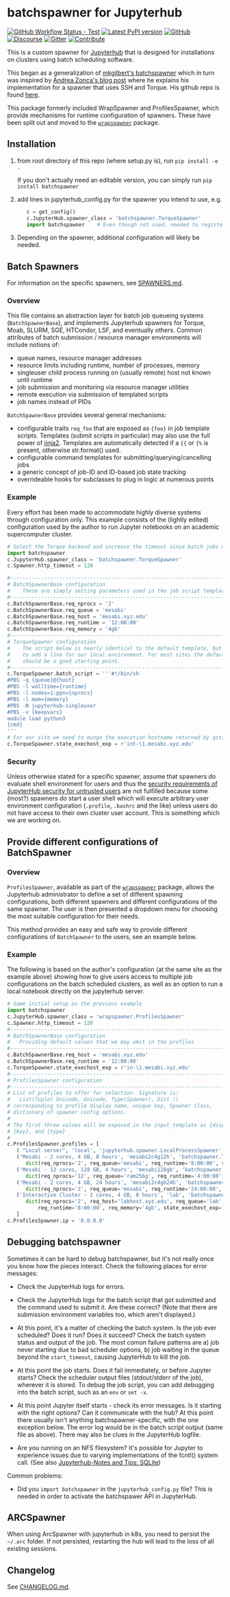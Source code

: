 # batchspawner for Jupyterhub

[![GitHub Workflow Status - Test](https://img.shields.io/github/workflow/status/jupyterhub/batchspawner/Test?logo=github&label=tests)](https://github.com/jupyterhub/batchspawner/actions)
[![Latest PyPI version](https://img.shields.io/pypi/v/batchspawner?logo=pypi&logoColor=white)](https://pypi.python.org/pypi/batchspawner)
[![GitHub](https://img.shields.io/badge/issue_tracking-github-blue?logo=github)](https://github.com/jupyterhub/batchspawner/issues)
[![Discourse](https://img.shields.io/badge/help_forum-discourse-blue?logo=discourse)](https://discourse.jupyter.org/c/jupyterhub)
[![Gitter](https://img.shields.io/badge/social_chat-gitter-blue?logo=gitter)](https://gitter.im/jupyterhub/jupyterhub)
[![Contribute](https://img.shields.io/badge/I_want_to_contribute!-grey?logo=jupyter)](https://github.com/jupyterhub/batchspawner/blob/master/CONTRIBUTING.md)

This is a custom spawner for [Jupyterhub](https://jupyterhub.readthedocs.io/) that is designed for installations on clusters using batch scheduling software.

This began as a generalization of [mkgilbert's batchspawner](https://github.com/mkgilbert/slurmspawner) which in turn was inspired by [Andrea Zonca's blog post](http://zonca.github.io/2015/04/jupyterhub-hpc.html "Run jupyterhub on a Supercomputer") where he explains his implementation for a spawner that uses SSH and Torque. His github repo is found [here](http://www.github.com/zonca/remotespawner "RemoteSpawner").

This package formerly included WrapSpawner and ProfilesSpawner, which provide mechanisms for runtime configuration of spawners. These have been split out and moved to the [`wrapspawner`](https://github.com/jupyterhub/wrapspawner) package.

## Installation

1. from root directory of this repo (where setup.py is), run `pip install -e .`

   If you don't actually need an editable version, you can simply run
   `pip install batchspawner`

2. add lines in jupyterhub_config.py for the spawner you intend to use, e.g.

   ```python
      c = get_config()
      c.JupyterHub.spawner_class = 'batchspawner.TorqueSpawner'
      import batchspawner    # Even though not used, needed to register batchspawner interface
   ```

3. Depending on the spawner, additional configuration will likely be needed.

## Batch Spawners

For information on the specific spawners, see [SPAWNERS.md](SPAWNERS.md).

### Overview

This file contains an abstraction layer for batch job queueing systems (`BatchSpawnerBase`), and implements
Jupyterhub spawners for Torque, Moab, SLURM, SGE, HTCondor, LSF, and eventually others.
Common attributes of batch submission / resource manager environments will include notions of:

- queue names, resource manager addresses
- resource limits including runtime, number of processes, memory
- singleuser child process running on (usually remote) host not known until runtime
- job submission and monitoring via resource manager utilities
- remote execution via submission of templated scripts
- job names instead of PIDs

`BatchSpawnerBase` provides several general mechanisms:

- configurable traits `req_foo` that are exposed as `{foo}` in job template scripts. Templates (submit scripts in particular) may also use the full power of [jinja2](http://jinja.pocoo.org/). Templates are automatically detected if a `{{` or `{%` is present, otherwise str.format() used.
- configurable command templates for submitting/querying/cancelling jobs
- a generic concept of job-ID and ID-based job state tracking
- overrideable hooks for subclasses to plug in logic at numerous points

### Example

Every effort has been made to accommodate highly diverse systems through configuration
only. This example consists of the (lightly edited) configuration used by the author
to run Jupyter notebooks on an academic supercomputer cluster.

```python
# Select the Torque backend and increase the timeout since batch jobs may take time to start
import batchspawner
c.JupyterHub.spawner_class = 'batchspawner.TorqueSpawner'
c.Spawner.http_timeout = 120

#------------------------------------------------------------------------------
# BatchSpawnerBase configuration
#    These are simply setting parameters used in the job script template below
#------------------------------------------------------------------------------
c.BatchSpawnerBase.req_nprocs = '2'
c.BatchSpawnerBase.req_queue = 'mesabi'
c.BatchSpawnerBase.req_host = 'mesabi.xyz.edu'
c.BatchSpawnerBase.req_runtime = '12:00:00'
c.BatchSpawnerBase.req_memory = '4gb'
#------------------------------------------------------------------------------
# TorqueSpawner configuration
#    The script below is nearly identical to the default template, but we needed
#    to add a line for our local environment. For most sites the default templates
#    should be a good starting point.
#------------------------------------------------------------------------------
c.TorqueSpawner.batch_script = '''#!/bin/sh
#PBS -q {queue}@{host}
#PBS -l walltime={runtime}
#PBS -l nodes=1:ppn={nprocs}
#PBS -l mem={memory}
#PBS -N jupyterhub-singleuser
#PBS -v {keepvars}
module load python3
{cmd}
'''
# For our site we need to munge the execution hostname returned by qstat
c.TorqueSpawner.state_exechost_exp = r'int-\1.mesabi.xyz.edu'
```

### Security

Unless otherwise stated for a specific spawner, assume that spawners
_do_ evaluate shell environment for users and thus the [security
requirements of JupyterHub security for untrusted
users](https://jupyterhub.readthedocs.io/en/stable/reference/websecurity.html)
are not fulfilled because some (most?) spawners _do_ start a user
shell which will execute arbitrary user environment configuration
(`.profile`, `.bashrc` and the like) unless users do not have
access to their own cluster user account. This is something which we
are working on.

## Provide different configurations of BatchSpawner

### Overview

`ProfilesSpawner`, available as part of the [`wrapspawner`](https://github.com/jupyterhub/wrapspawner)
package, allows the Jupyterhub administrator to define a set of different spawning configurations,
both different spawners and different configurations of the same spawner.
The user is then presented a dropdown menu for choosing the most suitable configuration for their needs.

This method provides an easy and safe way to provide different configurations of `BatchSpawner` to the
users, see an example below.

### Example

The following is based on the author's configuration (at the same site as the example above)
showing how to give users access to multiple job configurations on the batch scheduled
clusters, as well as an option to run a local notebook directly on the jupyterhub server.

```python
# Same initial setup as the previous example
import batchspawner
c.JupyterHub.spawner_class = 'wrapspawner.ProfilesSpawner'
c.Spawner.http_timeout = 120
#------------------------------------------------------------------------------
# BatchSpawnerBase configuration
#   Providing default values that we may omit in the profiles
#------------------------------------------------------------------------------
c.BatchSpawnerBase.req_host = 'mesabi.xyz.edu'
c.BatchSpawnerBase.req_runtime = '12:00:00'
c.TorqueSpawner.state_exechost_exp = r'in-\1.mesabi.xyz.edu'
#------------------------------------------------------------------------------
# ProfilesSpawner configuration
#------------------------------------------------------------------------------
# List of profiles to offer for selection. Signature is:
#   List(Tuple( Unicode, Unicode, Type(Spawner), Dict ))
# corresponding to profile display name, unique key, Spawner class,
# dictionary of spawner config options.
#
# The first three values will be exposed in the input_template as {display},
# {key}, and {type}
#
c.ProfilesSpawner.profiles = [
   ( "Local server", 'local', 'jupyterhub.spawner.LocalProcessSpawner', {'ip':'0.0.0.0'} ),
   ('Mesabi - 2 cores, 4 GB, 8 hours', 'mesabi2c4g12h', 'batchspawner.TorqueSpawner',
      dict(req_nprocs='2', req_queue='mesabi', req_runtime='8:00:00', req_memory='4gb')),
   ('Mesabi - 12 cores, 128 GB, 4 hours', 'mesabi128gb', 'batchspawner.TorqueSpawner',
      dict(req_nprocs='12', req_queue='ram256g', req_runtime='4:00:00', req_memory='125gb')),
   ('Mesabi - 2 cores, 4 GB, 24 hours', 'mesabi2c4gb24h', 'batchspawner.TorqueSpawner',
      dict(req_nprocs='2', req_queue='mesabi', req_runtime='24:00:00', req_memory='4gb')),
   ('Interactive Cluster - 2 cores, 4 GB, 8 hours', 'lab', 'batchspawner.TorqueSpawner',
      dict(req_nprocs='2', req_host='labhost.xyz.edu', req_queue='lab',
          req_runtime='8:00:00', req_memory='4gb', state_exechost_exp='')),
   ]
c.ProfilesSpawner.ip = '0.0.0.0'
```

## Debugging batchspawner

Sometimes it can be hard to debug batchspawner, but it's not really
once you know how the pieces interact. Check the following places for
error messages:

- Check the JupyterHub logs for errors.

- Check the JupyterHub logs for the batch script that got submitted
  and the command used to submit it. Are these correct? (Note that
  there are submission environment variables too, which aren't
  displayed.)

- At this point, it's a matter of checking the batch system. Is the
  job ever scheduled? Does it run? Does it succeed? Check the batch
  system status and output of the job. The most comon failure
  patterns are a) job never starting due to bad scheduler options, b)
  job waiting in the queue beyond the `start_timeout`, causing
  JupyterHub to kill the job.

- At this point the job starts. Does it fail immediately, or before
  Jupyter starts? Check the scheduler output files (stdout/stderr of
  the job), wherever it is stored. To debug the job script, you can
  add debugging into the batch script, such as an `env` or `set -x`.

- At this point Jupyter itself starts - check its error messages. Is
  it starting with the right options? Can it communicate with the
  hub? At this point there usually isn't anything
  batchspawner-specific, with the one exception below. The error log
  would be in the batch script output (same file as above). There may
  also be clues in the JupyterHub logfile.
- Are you running on an NFS filesystem? It's possible for Jupyter to
  experience issues due to varying implementations of the fcntl() system
  call. (See also [Jupyterhub-Notes and Tips: SQLite](https://jupyterhub.readthedocs.io/en/latest/reference/database.html?highlight=NFS#sqlite))

Common problems:

- Did you `import batchspawner` in the `jupyterhub_config.py` file?
  This is needed in order to activate the batchspawer API in
  JupyterHub.

## ARCSpawner

When using ArcSpawner with jupyterhub in k8s, you need to persist the `~/.arc` folder.
If not persisted, restarting the hub will lead to the loss of all existing sessions.

## Changelog

See [CHANGELOG.md](CHANGELOG.md).
